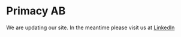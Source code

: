 # Primacy AB 

We are updating our site. 
In the meantime please visit us at [LinkedIn](https://www.linkedin.com/company/primacy-sweden/)



